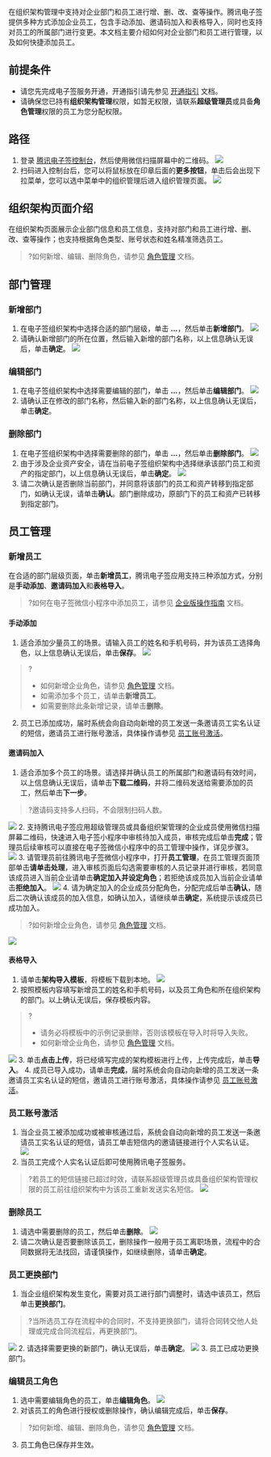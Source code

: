 在组织架构管理中支持对企业部门和员工进行增、删、改、查等操作。腾讯电子签提供多种方式添加企业员工，包含手动添加、邀请码加入和表格导入，同时也支持对员工的所属部门进行变更。本文档主要介绍如何对企业部门和员工进行管理，以及如何快捷添加员工。

## 前提条件
- 请您先完成电子签服务开通，开通指引请先参见 [开通指引](https://cloud.tencent.com/document/product/1323/58758) 文档。
- 请确保您已持有**组织架构管理**权限，如暂无权限，请联系**超级管理员**或具备**角色管理**权限的员工为您分配权限。

## 路径

1. 登录 [腾讯电子签控制台](https://ess.tencent.cn/)，然后使用微信扫描屏幕中的二维码。
![](https://qcloudimg.tencent-cloud.cn/raw/ab867bdde4b22126a4435b107b83a5f6.png)
2. 扫码进入控制台后，您可以将鼠标放在印章后面的**更多按钮**，单击后会出现下拉菜单，您可以选中菜单中的组织管理后进入组织管理页面。
  ![](https://qcloudimg.tencent-cloud.cn/raw/daf73e4e404780de0176f72d5e63f961.png)


## 组织架构页面介绍
在组织架构页面展示企业部门信息和员工信息，支持对部门和员工进行增、删、改、查等操作；也支持根据角色类型、账号状态和姓名精准筛选员工。
>?如何新增、编辑、删除角色，请参见 [角色管理](https://cloud.tencent.com/document/product/1323/61355) 文档。


## 部门管理

### 新增部门

1. 在电子签组织架构中选择合适的部门层级，单击 **...**，然后单击**新增部门**。
![](https://qcloudimg.tencent-cloud.cn/raw/740cdf958e4026ad9733fd3ed7628059.png)
2. 请确认新增部门的所在位置，然后输入新增的部门名称，以上信息确认无误后，单击**确定**。
![](https://qcloudimg.tencent-cloud.cn/raw/b73e70a0b5778e7de1be51a60eab884f.png)


### 编辑部门
1. 在电子签组织架构中选择需要编辑的部门，单击 **...**，然后单击**编辑部门**。
![](https://qcloudimg.tencent-cloud.cn/raw/778bbe0583e83be15f91c17e088c20ea.png)
2. 请确认正在修改的部门名称，然后输入新的部门名称，以上信息确认无误后，单击**确定**。



### 删除部门

1. 在电子签组织架构中选择需要删除的部门，单击 **...**，然后单击**删除部门**。
![](https://qcloudimg.tencent-cloud.cn/raw/7607bb475abc3da30dc602bac059683c.png)
2. 由于涉及企业资产安全，请在当前电子签组织架构中选择继承该部门员工和资产的指定部门，以上信息确认无误后，单击**确定**。
![](https://qcloudimg.tencent-cloud.cn/raw/4e9dbd91ad24a539b072796a0df25f7a.png)
3. 请二次确认是否删除当前部门，并同意将该部门的员工和资产转移到指定部门，如确认无误，请单击**确认**。部门删除成功，原部门下的员工和资产已转移到指定部门。


## 员工管理

### 新增员工

在合适的部门层级页面，单击**新增员工**，腾讯电子签应用支持三种添加方式，分别是**手动添加**、**邀请码加入**和**表格导入**。

>?如何在电子签微信小程序中添加员工，请参见 [企业版操作指南](https://cloud.tencent.com/document/product/1323/67434#.E4.BA.BA.E5.91.98.E7.AE.A1.E7.90.86) 文档。

#### 手动添加

1. 适合添加少量员工的场景。请输入员工的姓名和手机号码，并为该员工选择角色，以上信息确认无误后，单击**保存**。
![](https://qcloudimg.tencent-cloud.cn/raw/f7b6bd81fbd6321cba5290c95dd44e15.png)
>?
>
>- 如何新增企业角色，请参见 [角色管理](https://cloud.tencent.com/document/product/1323/61355) 文档。
>- 如需添加多个员工，请单击**新增员工**。
>- 如需要删除此条新增记录，请单击**删除**。

2. 员工已添加成功，届时系统会向自动向新增的员工发送一条邀请员工实名认证的短信，邀请员工进行账号激活，具体操作请参见 [员工账号激活](#Employee-account-activation)。


#### 邀请码加入

1. 适合添加多个员工的场景。请选择并确认员工的所属部门和邀请码有效时间，以上信息确认无误后，请单击**下载二维码**，并将二维码发送给需要添加的员工，然后单击**下一步**。
>?邀请码支持多人扫码，不会限制扫码人数。
>
![](https://qcloudimg.tencent-cloud.cn/raw/185ba526e6d1098c767f9d5cf4432554.png)
2. 支持腾讯电子签应用超级管理员或具备组织架管理的企业成员使用微信扫描屏幕二维码，快速进入电子签小程序中审核待加入成员，审核完成后单击**完成**；管理员后续审核可以直接在电子签微信小程序中的员工管理中操作，详见步骤3。
![](https://qcloudimg.tencent-cloud.cn/raw/dda5d69ff404ee7bc5783fc193ed1950.png)
3. 请管理员前往腾讯电子签微信小程序中，打开**员工管理**，在员工管理页面顶部单击**请单击处理**，进入审核页面后勾选需要审核的人员记录并进行审核，若同意该成员进入当前企业请单击**确定加入并设定角色**；若拒绝该成员加入当前企业请单击**拒绝加入**。
![](https://qcloudimg.tencent-cloud.cn/raw/14c6f71eec27942a9a2ca4ca1018681b.png)
4. 请为确定加入的企业成员分配角色，分配完成后单击**确认**，随后二次确认该成员的加入信息，如确认加入，请继续单击**确定**，系统提示该成员已成功加入。
>?如何新增企业角色，请参见 [角色管理](https://cloud.tencent.com/document/product/1323/61355) 文档。
>
![](https://qcloudimg.tencent-cloud.cn/raw/d927f455146a1ccaadfc9be60a3112ff.png)

#### 表格导入
1. 请单击**架构导入模板**，将模板下载到本地。
![](https://qcloudimg.tencent-cloud.cn/raw/37918b88a6e3341461f8bb0cb8a03d24.png)
2. 按照模板内容填写新增员工的姓名和手机号码，以及员工角色和所在组织架构的部门。以上确认无误后，保存模板内容。
>?
>- 请务必将模板中的示例记录删除，否则该模板在导入时将导入失败。
>- 如何新增企业角色，请参见 [角色管理](https://cloud.tencent.com/document/product/1323/61355) 文档。
>
![](https://qcloudimg.tencent-cloud.cn/raw/1a74024fff984632264590419e3b1916.png)
3. 单击**点击上传**，将已经填写完成的架构模板进行上传，上传完成后，单击**导入**。
4. 成员已导入成功，请单击**完成**，届时系统会向自动向新增的员工发送一条邀请员工实名认证的短信，邀请员工进行账号激活，具体操作请参见 [员工账号激活](#Employee-account-activation)。


[](id:Employee-account-activation)
### 员工账号激活
1. 当企业员工被添加成功或被审核通过后，系统会自动向新增的员工发送一条邀请员工实名认证的短信，请员工单击短信内的邀请链接进行个人实名认证。
![](https://qcloudimg.tencent-cloud.cn/raw/f4f066098b1fbd9a72c0d314801859bd.png)
2. 当员工完成个人实名认证后即可使用腾讯电子签服务。
>?若员工的短信链接已超过时效，请联系超级管理员或具备组织架构管理权限的员工前往组织架构中为该员工重新发送实名短信。
![](https://qcloudimg.tencent-cloud.cn/raw/67381994402be38104579de785726399.png)

### 删除员工

1. 请选中需要删除的员工，然后单击**删除**。
![](https://qcloudimg.tencent-cloud.cn/raw/11735a339d7089405b22e9802d43da56.png)
2. 请二次确认是否要删除该员工，删除操作一般用于员工离职场景，流程中的合同数据将无法找回，请谨慎操作，如继续删除，请单击**确定**。


### 员工更换部门
1. 当企业组织架构发生变化，需要对员工进行部门调整时，请选中该员工，然后单击**更换部门**。
>?当所选员工存在流程中的合同时，不支持更换部门，请将合同转交他人处理或完成合同流程后，再更换部门。
>
![](https://qcloudimg.tencent-cloud.cn/raw/b9813485315f7b8d8ed7d8594aa5c925.png)
2. 请选择需要更换的新部门，确认无误后，单击**确定**。
![](https://qcloudimg.tencent-cloud.cn/raw/f84b7ddb783c9955142ad661b4ad1a67.png)
3. 员工已成功更换部门。


### 编辑员工角色
1. 选中需要编辑角色的员工，单击**编辑角色**。
![](https://qcloudimg.tencent-cloud.cn/raw/a3fc32519c4562b6d843b1d523e1c2d6.png)
2. 对该员工的角色进行授权或删除操作，确认编辑完成后，单击**保存**。
>?如何新增、编辑、删除角色，请参见 [角色管理](https://cloud.tencent.com/document/product/1323/61355) 文档。
3. 员工角色已保存并生效。
